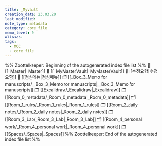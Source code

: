 ```yaml
---
title: _Myvault
creation_date: 23.03.20
last_modified: 
note_type: metadata
category: core_file
memo_level: 0
aliases: 
tags:
  - MOC
  - core file
---
```

%% Zoottelkeeper: Beginning of the autogenerated index file list  %%
📄 [[_Master|_Master]]
📄 [[_MyMasterVault|_MyMasterVault]]
📄 [[수정요함|수정요함]]
📄 [[점심메뉴|점심메뉴]]
🗂️ [[_Box_3_Memo for manuscripts/__Box_3_Memo for manuscripts|__Box_3_Memo for manuscripts]]
🗂️ [[Excalidraw/_Excalidraw|_Excalidraw]]
🗂️ [[Room_0_metadata/_Room_0_metadata|_Room_0_metadata]]
🗂️ [[Room_1_rules/_Room_1_rules|_Room_1_rules]]
🗂️ [[Room_2_daily notes/_Room_2_daily notes|_Room_2_daily notes]]
🗂️ [[Room_3_Lab/_Room_3_Lab|_Room_3_Lab]]
🗂️ [[Room_4_personal work/_Room_4_personal work|_Room_4_personal work]]
🗂️ [[Spaces/_Spaces|_Spaces]]
%% Zoottelkeeper: End of the autogenerated index file list  %%
